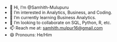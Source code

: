 - 👋 Hi, I’m @Samhith-Mulupuru
- 👀 I’m interested in Analytics, Business, and Coding.
- 🌱 I’m currently learning Business Analytics.
- 💞️ I’m looking to collaborate on SQL, Python, R, etc.
- 📫 Reach me at: samhith.mulpur16@gmail.com
- 😄 Pronouns: He/Him

<!---
Samhith-Mulupuru/Samhith-Mulupuru is a ✨ special ✨ repository because its `README.md` (this file) appears on your GitHub profile.
You can click the Preview link to take a look at your changes.
--->
